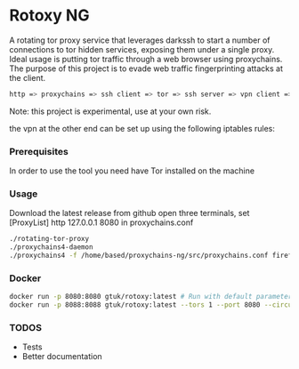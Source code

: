 # Rotoxy NG

A rotating tor proxy service that leverages darkssh to start a number of connections to tor hidden services, exposing them under a single proxy. Ideal usage is putting tor traffic through a web browser using proxychains.
The purpose of this project is to evade web traffic fingerprinting attacks at the client.
```bash
http => proxychains => ssh client => tor => ssh server => vpn client => vpn server
```
Note: this project is experimental, use at your own risk.

the vpn at the other end can be set up using the following iptables rules: 



### Prerequisites
In order to use the tool you need have Tor installed on the machine

### Usage
Download the latest release from github
open three terminals, set 
[ProxyList]
http 127.0.0.1 8080 in proxychains.conf
```bash
./rotating-tor-proxy
./proxychains4-daemon
./proxychains4 -f /home/based/proxychains-ng/src/proxychains.conf firefox
```
### Docker
```bash
docker run -p 8080:8080 gtuk/rotoxy:latest # Run with default parameters
docker run -p 8088:8088 gtuk/rotoxy:latest --tors 1 --port 8080 --circuitInterval 30 # Run with custom parameters
```

### TODOS
* Tests
* Better documentation
